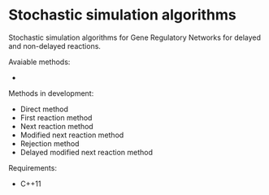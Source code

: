 # Stochastic simulation algorithms

Stochastic simulation algorithms for Gene Regulatory Networks for delayed and non-delayed reactions.

Avaiable methods:

 *
 
Methods in development:
 
 * Direct method
 * First reaction method
 * Next reaction method
 * Modified next reaction method
 * Rejection method
 * Delayed modified next reaction method

Requirements:

 * C++11

